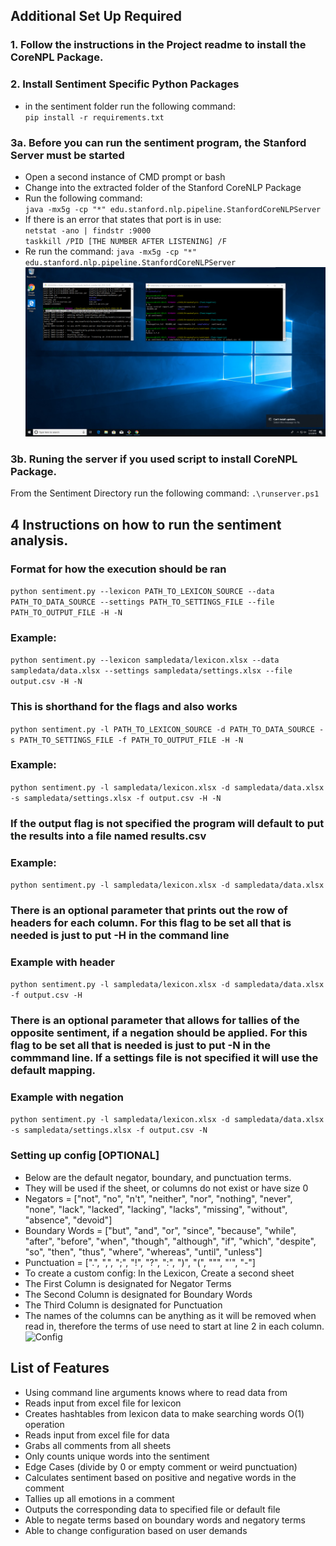 
## Additional Set Up Required
### 1. Follow the instructions in the Project readme to install the CoreNPL Package.

### 2. Install Sentiment Specific Python Packages
- in the sentiment folder run the following command: <br/>
`pip install -r requirements.txt`

### 3a. Before you can run the sentiment program, the Stanford Server must be started
- Open a second instance of CMD prompt or bash
- Change into the extracted folder of the Stanford CoreNLP Package
- Run the following command: <br/>
`java -mx5g -cp "*" edu.stanford.nlp.pipeline.StanfordCoreNLPServer`
- If there is an error that states that port is in use: <br/>
`netstat -ano | findstr :9000` <br/>
`taskkill /PID [THE NUMBER AFTER LISTENING] /F` <br/>
- Re run the command:
`java -mx5g -cp "*" edu.stanford.nlp.pipeline.StanfordCoreNLPServer`
![Execution](./img/execution.png)

### 3b. Runing the server if you used script to install CoreNPL Package.
From the Sentiment Directory run the following command:
```.\runserver.ps1```

## 4 Instructions on how to run the sentiment analysis.

### Format for how the execution should be ran
`python sentiment.py --lexicon PATH_TO_LEXICON_SOURCE --data PATH_TO_DATA_SOURCE --settings PATH_TO_SETTINGS_FILE --file PATH_TO_OUTPUT_FILE -H -N`

### Example:
`python sentiment.py --lexicon sampledata/lexicon.xlsx --data sampledata/data.xlsx --settings sampledata/settings.xlsx --file output.csv -H -N`


### This is shorthand for the flags and also works

`python sentiment.py -l PATH_TO_LEXICON_SOURCE -d PATH_TO_DATA_SOURCE -s PATH_TO_SETTINGS_FILE -f PATH_TO_OUTPUT_FILE -H -N`

### Example:
`python sentiment.py -l sampledata/lexicon.xlsx -d sampledata/data.xlsx -s sampledata/settings.xlsx -f output.csv -H -N`

### If the output flag is not specified the program will default to put the results into a file named results.csv

### Example:
`python sentiment.py -l sampledata/lexicon.xlsx -d sampledata/data.xlsx`

### There is an optional parameter that prints out the row of headers for each column. For this flag to be set all that is needed is just to put -H in the command line

### Example with header
`python sentiment.py -l sampledata/lexicon.xlsx -d sampledata/data.xlsx -f output.csv -H`

### There is an optional parameter that allows for tallies of the opposite sentiment, if a negation should be applied. For this flag to be set all that is needed is just to put -N in the commmand line. If a settings file is not specified it will use the default mapping.

### Example with negation
`python sentiment.py -l sampledata/lexicon.xlsx -d sampledata/data.xlsx -s sampledata/settings.xlsx -f output.csv -N`

### Setting up config [OPTIONAL]
- Below are the default negator, boundary, and punctuation terms.
- They will be used if the sheet, or columns do not exist or have size 0
- Negators = ["not", "no", "n't", "neither", "nor", "nothing", "never", "none", "lack", "lacked", "lacking", "lacks", "missing", "without", "absence", "devoid"]
- Boundary Words = ["but", "and", "or", "since", "because", "while", "after", "before", "when", "though", "although", "if", "which", "despite", "so", "then", "thus", "where", "whereas", "until", "unless"]
- Punctuation = [".", ",", ";", "!", "?", ":", ")", "(", "\"", "'", "-"]
- To create a custom config: In the Lexicon, Create a second sheet
- The First Column is designated for Negator Terms
- The Second Column is designated for Boundary Words
- The Third Column is designated for Punctuation  
- The names of the columns can be anything as it will be removed when read in, therefore the terms of use need to start at line 2 in each column.
![Config](./img/sheet2lex.PNG)

## List of Features
- Using command line arguments knows where to read data from <br />
- Reads input from excel file for lexicon <br />
- Creates hashtables from lexicon data to make searching words O(1) operation <br />
- Reads input from excel file for data <br />
- Grabs all comments from all sheets <br />
- Only counts unique words into the sentiment <br />
- Edge Cases (divide by 0 or empty comment or weird punctuation) <br />
- Calculates sentiment based on positive and negative words in the comment <br />
- Tallies up all emotions in a comment <br />
- Outputs the corresponding data to specified file or default file <br />
- Able to negate terms based on boundary words and negatory terms
- Able to change configuration based on user demands
